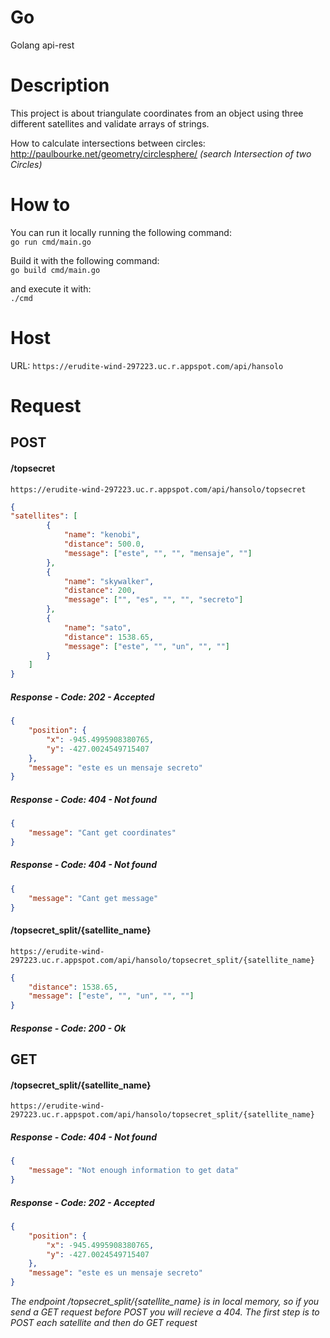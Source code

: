 # Go
Golang api-rest

# Description
This project is about triangulate coordinates from an object using three different satellites and validate arrays of strings.

How to calculate intersections between circles: http://paulbourke.net/geometry/circlesphere/ *(search Intersection of two Circles)*

# How to
You can run it locally running the following command:  
`go run cmd/main.go` 

Build it with the following command:  
`go build cmd/main.go`     

and execute it with:  
`./cmd`

# Host
URL: `https://erudite-wind-297223.uc.r.appspot.com/api/hansolo`

# Request
## POST
#### /topsecret
`https://erudite-wind-297223.uc.r.appspot.com/api/hansolo/topsecret`  
```json
{ 
"satellites": [ 
        { 
            "name": "kenobi", 
            "distance": 500.0, 
            "message": ["este", "", "", "mensaje", ""] 
        }, 
        { 
            "name": "skywalker", 
            "distance": 200,
            "message": ["", "es", "", "", "secreto"] 
        }, 
        { 
            "name": "sato", 
            "distance": 1538.65,
            "message": ["este", "", "un", "", ""] 
        } 
    ] 
}
```
##### Response - Code: 202 - Accepted
```json
{
    "position": {
        "x": -945.4995908380765,
        "y": -427.0024549715407
    },
    "message": "este es un mensaje secreto"
}
```
##### Response - Code: 404 - Not found
```json
{
    "message": "Cant get coordinates"
}
```
##### Response - Code: 404 - Not found
```json
{
    "message": "Cant get message"
}
```
#### /topsecret_split/{satellite_name}
`https://erudite-wind-297223.uc.r.appspot.com/api/hansolo/topsecret_split/{satellite_name}`  
```json
{
    "distance": 1538.65,
    "message": ["este", "", "un", "", ""]
}
```
##### Response - Code: 200 - Ok
## GET
#### /topsecret_split/{satellite_name}
`https://erudite-wind-297223.uc.r.appspot.com/api/hansolo/topsecret_split/{satellite_name}`  
##### Response - Code: 404 - Not found
```json
{
    "message": "Not enough information to get data"
}
```
##### Response - Code: 202 - Accepted
```json
{
    "position": {
        "x": -945.4995908380765,
        "y": -427.0024549715407
    },
    "message": "este es un mensaje secreto"
}
```

*The endpoint /topsecret_split/{satellite_name} is in local memory, so if you send a GET request before POST you will recieve a 404. The first step is to POST each satellite and then do GET request*




